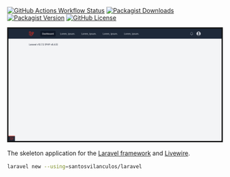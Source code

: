 [![GitHub Actions Workflow Status](https://img.shields.io/github/actions/workflow/status/santosvilanculos/laravel/test.yml?label=test)](https://github.com/SantosVilanculos/laravel/actions)
[![Packagist Downloads](https://img.shields.io/packagist/dt/santosvilanculos/laravel)](https://packagist.org/packages/santosvilanculos/laravel)
[![Packagist Version](https://img.shields.io/packagist/v/santosvilanculos/laravel)](https://packagist.org/packages/santosvilanculos/laravel)
[![GitHub License](https://img.shields.io/github/license/santosvilanculos/laravel)](https://github.com/SantosVilanculos/laravel/blob/main/LICENSE)

![screenshot](./screenshot.png)

The skeleton application for the [Laravel framework](https://laravel.com/) and [Livewire](https://livewire.laravel.com/).

```sh
laravel new --using=santosvilanculos/laravel
```

